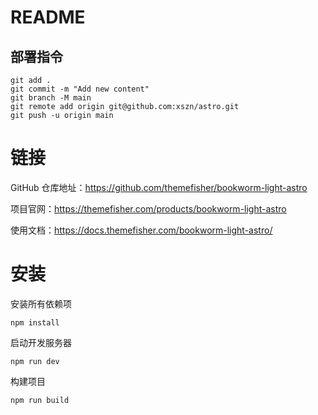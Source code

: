 # README

## 部署指令

```
git add .
git commit -m "Add new content"
git branch -M main
git remote add origin git@github.com:xszn/astro.git
git push -u origin main
```

# 链接

GitHub 仓库地址：https://github.com/themefisher/bookworm-light-astro

项目官网：https://themefisher.com/products/bookworm-light-astro

使用文档：https://docs.themefisher.com/bookworm-light-astro/

# 安装

安装所有依赖项

```
npm install
```

启动开发服务器

```
npm run dev
```

构建项目

```
npm run build
```